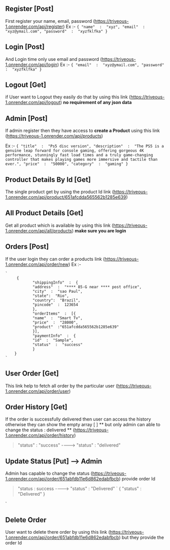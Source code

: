## Register [Post]
First register your name, email, password (https://triveous-1.onrender.com/api/register)
Ex :- 
`
	{
		"name"  :  "xyz",
		"email"  :  "xyz@ymail.com",
		"password"  :  "xyzfklfka"
	}
`


## Login [Post]
And Login time only use email and password (https://triveous-1.onrender.com/api/login)
Ex :-
`
	{
	"email"  :  "xyz@ymail.com",
	"password"  :  "xyzfklfka"
}
`

## Logout [Get]
if User want to Logout they easily do that by using this link (https://triveous-1.onrender.com/api/logout)   **no requirement of any json data**

## Admin [Post]
If admin register then they have access to **create a Product** using this link
(https://triveous-1.onrender.com/api/products)

Ex :-
		`
		{
				"title"  :  "Ps5 disc version",
				"description"  :  "The PS5 is a genuine leap forward for console gaming, offering gorgeous 4K performance, stunningly fast load times and a truly game-changing controller that makes playing games more immersive and tactile than ever.",
				"price"  :  "50000",
				"category"  :  "gaming"
		}
		`





## Product Details By Id [Get]
The single product get by using the product Id
link (https://triveous-1.onrender.com/api/product/651afcdda565562b1285e639)



## All Product Details [Get]
Get all product which is available by using this link (https://triveous-1.onrender.com/api/all/products) **make sure you are login**


## Orders [Post]
If the user login  they can order a products link (https://triveous-1.onrender.com/api/order/new)
Ex :-

    `
	     {
				"shippingInfo"  :  {
				"address"  :  "**** 85-G near **** post office",
				"city"  :  "sao Paul",
				"state":  "Rio",
				"country":  "Brazil",
				"pincode"  :  123654
				},
				"orderItems"  :  [{
				"name"  :  "Smart Tv",
				"price"  :  "28000",
				"product"  :"651afcdda565562b1285e639"
				}],
				"paymentInfo"  :  {
				"id"  :  "Sample",
				"status"  :  "success"
				}
		}
    `



## User Order [Get]
This link help to fetch all order by the particular user  (https://triveous-1.onrender.com/api/order/user)

## Order History [Get]
If the order is successfully delivered then user can access the history otherwise they can show the empty array [  ]  ** but only admin can able to change the status : delivered **
(https://triveous-1.onrender.com/api/order/history)

> "status"  :  "success"  		---->  		"status"  :  "delivered" 

## Update Status [Put]  --> Admin 
Admin has capable to change the status    (https://triveous-1.onrender.com/api/order/651abfdb11e6d862edabfbcb)  provide order Id
>"status  : success		---->		"status"	: "Delivered"
`
		{
			"status"  :  "Delivered"
		}
   
`
## Delete Order 
User want to delete there order by using this link (https://triveous-1.onrender.com/api/order/651abfdb11e6d862edabfbcb)
but they provide the order Id
